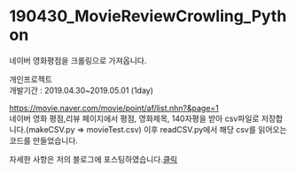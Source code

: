 # 190430_MovieReviewCrowling_Python
네이버 영화평점을 크롤링으로 가져옵니다.

개인프로젝트<br>
개발기간 : 2019.04.30~2019.05.01 (1day)<br>

https://movie.naver.com/movie/point/af/list.nhn?&page=1<br>
네이버 영화 평점,리뷰 페이지에서 평점, 영화제목, 140자평을 받아 csv파일로 저장합니다.(makeCSV.py => movieTest.csv)
이후 readCSV.py에서 해당 csv를 읽어오는 코드를 만들었습니다.

<p>자세한 사항은 저의 블로그에 포스팅하였습니다.<a href="https://blog.naver.com/cyes7126/221527215655">클릭</a></p>
